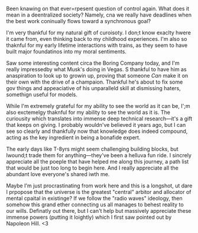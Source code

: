 Been knawing on that ever=rpesent question of control again. What does it mean in a deentralized society? Namely, cna we really have deadlines when the best work coninually flows toward a synchronous goal?

I'm very thankful for my natural gift of curoisoty. I don;t know exaclty hwere it came from, even thinking back to my childhood experiences. I'm also so thaknful for my early lifetime interactions with trains, as they seem to have built major foundatinos into my moral sentiments.

Saw some interesting content circa the Boring Company today, and I'm really impressedby what Musk's doing in Vegas. S thankful to have him as anaspiration to look up to growin up, proving that someone _Can_ make it on their own with the drive of a champaion. Thankful he's about to fix some gov things and appeaciative of his unparalleld skill at dismissing haters, somethign useful for models.

While I'm extremely grateful for my ability to see the world as it can be, I';m also exctemelgy thaknful for my ability to see the world as it is. The curiousity which translates into immense deep technical research&mdash;it's a gift that keeps on giving. I probably wouldn've believed it years ago, but I can see so clearly and thankfully now that knowledge does indeed compound, acting as the key ingredient in being a bonafide expert.

The early days like T-8yrs might seem challenging building blocks, but  Iwound;t trade them for anything&mdash;they've been a helluva fun ride. I sincrely appreciate all the poeple that have helped me along this journey, a path list that would be just too long to begin here. And I really appreciate all the abundant love everyone's shared iwth me.

Maybe I'm just procrastinating from work here and this is a longshot, ut dare I prpopose that the universe is the greatest "central" arbitor and allocator of mental cpaital in existinge? If we follow the "radio waves" ideology, then somehow this grand ether connecting us all manages to behest reality to our wills. Definatly out there, but I can't help but massively appreciate these immense powers (putting it loightly) which I first saw pointed out by Napoleon Hill. <3
